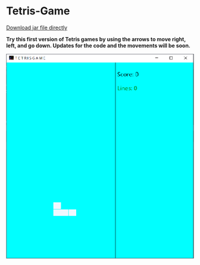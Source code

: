 # Tetris-Game

[Download jar file directly](https://github.com/mohamadnoor991/Tetris-Game/blob/main/out/artifacts/TetrisGame_jar/TetrisGame.jar)

**Try this first version of Tetris games by using the arrows to move right, left, and go down.
Updates for the code and the movements will be soon.**

![Alt text](https://github.com/mohamadnoor991/Tetris-Game/blob/main/t.png)
